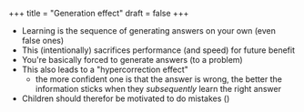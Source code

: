 +++
title = "Generation effect"
draft = false
+++

-   Learning is the sequence of generating answers on your own (even false ones)
-   This (intentionally) sacrifices performance (and speed) for future benefit
-   You're basically forced to generate answers (to a problem)
-   This also leads to a "hypercorrection effect"
    -   the more confident one is that the answer is wrong, the better the information sticks when they _subsequently_ learn the right answer
-   Children should therefor be motivated to do mistakes ()
